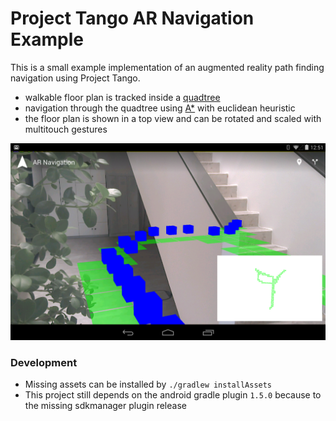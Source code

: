 # Project Tango AR Navigation Example

This is a small example implementation of an augmented reality path 
finding navigation using Project Tango. 

* walkable floor plan is tracked inside a [quadtree](https://de.wikipedia.org/wiki/Quadtree)
* navigation through the quadtree using [A*](https://de.wikipedia.org/wiki/A*-Algorithmus) with euclidean heuristic
* the floor plan is shown in a top view and can be rotated and scaled with multitouch gestures


![Screenshot](screenshot.png)

 
### Development

* Missing assets can be installed by `./gradlew installAssets`
* This project still depends on the android gradle plugin `1.5.0` because to the missing sdkmanager plugin release
